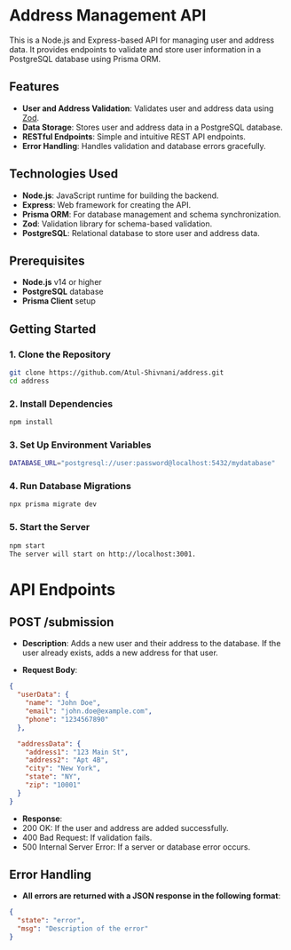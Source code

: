 # Address Management API

This is a Node.js and Express-based API for managing user and address data. It provides endpoints to validate and store user information in a PostgreSQL database using Prisma ORM.

## Features

- **User and Address Validation**: Validates user and address data using [Zod](https://zod.dev/).
- **Data Storage**: Stores user and address data in a PostgreSQL database.
- **RESTful Endpoints**: Simple and intuitive REST API endpoints.
- **Error Handling**: Handles validation and database errors gracefully.

## Technologies Used

- **Node.js**: JavaScript runtime for building the backend.
- **Express**: Web framework for creating the API.
- **Prisma ORM**: For database management and schema synchronization.
- **Zod**: Validation library for schema-based validation.
- **PostgreSQL**: Relational database to store user and address data.

## Prerequisites

- **Node.js** v14 or higher
- **PostgreSQL** database
- **Prisma Client** setup

## Getting Started

### 1. Clone the Repository

```bash
git clone https://github.com/Atul-Shivnani/address.git
cd address
```

### 2. Install Dependencies

```bash
npm install
```

### 3. Set Up Environment Variables

```bash
DATABASE_URL="postgresql://user:password@localhost:5432/mydatabase"
```

### 4. Run Database Migrations

```bash
npx prisma migrate dev
```

### 5. Start the Server

```bash
npm start
The server will start on http://localhost:3001.
```

# API Endpoints

## POST /submission

- **Description**: Adds a new user and their address to the database. If the user already exists, adds a new address for that user.

- **Request Body**: 
```json
{
  "userData": {
    "name": "John Doe",
    "email": "john.doe@example.com",
    "phone": "1234567890"
  },

  "addressData": {
    "address1": "123 Main St",
    "address2": "Apt 4B",
    "city": "New York",
    "state": "NY",
    "zip": "10001"
  }
}
```

- **Response**:
- 200 OK: If the user and address are added successfully.
- 400 Bad Request: If validation fails.
- 500 Internal Server Error: If a server or database error occurs.

## Error Handling

- **All errors are returned with a JSON response in the following format**:

```json
{
  "state": "error",
  "msg": "Description of the error"
}
```
